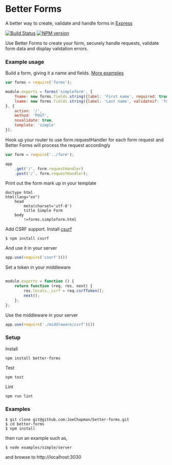 Better Forms
============

A better way to create, validate and handle forms in [Express](https://github.com/expressjs)

[![Build Status](https://travis-ci.org/JoeChapman/better-forms.svg?branch=master)](https://travis-ci.org/JoeChapman/better-forms)
[![NPM version](https://badge.fury.io/js/better-forms.svg)](http://badge.fury.io/js/better-forms)

Use Better Forms to create your form, securely handle requests, validate form data and display validation errors.

### Example usage

Build a form, giving it a name and fields. [More examples](https://github.com/better-forms/DOCUMENTATION.md)

```js
var forms = require('forms');

module.exports = forms('simpleform', {
    fname: new forms.fields.string({label: 'First name', required: true}),
    lname: new forms.fields.string({label: 'Last name', validateif: 'fname'})
}, {
    action: '/',
    method: 'POST',
    novalidate: true,
    template: 'simple'
});
```

Hook up your router to use form.requestHandler for each form request and Better Forms will process the request accordingly
```js
var form = require('../form');

app
    .get('/', form.requestHandler)
    .post('/', form.requestHandler);

```

Print out the form mark up in your template
```jade
doctype html
html(lang="en")
    head
        meta(charset='utf-8')
        title Simple Form
    body
        !=forms.simpleform.html
```

Add CSRF support.
Install [csurf](https://github.com/expressjs/csurf)

```
$ npm install csurf
```
And use it in your server
```js
app.use(require('csurf')())
```

Set a token in your middleware
```js

module.exports = function () {
    return function (req, res, next) {
        res.locals._csrf = req.csrfToken();
        next();
    };
};
```
Use the middleware in your server
```js
app.use(require('./middleware/csrf')())
```


### Setup

Install
````
npm install better-forms
````

Test
````
npm test
````

Lint
````
npm run lint
````

### Examples
````
$ git clone git@github.com:JoeChapman/better-forms.git
$ cd better-forms
$ npm install
````

then run an example such as,

````
$ node examples/simple/server
````

and browse to http://localhost:3030
